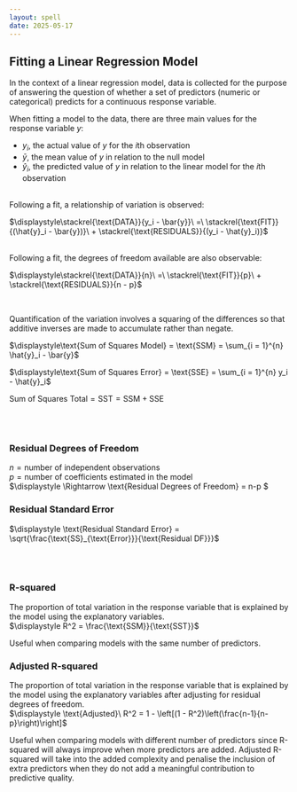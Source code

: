 ```yaml
---
layout: spell
date: 2025-05-17
---
```


## Fitting a Linear Regression Model

In the context of a linear regression model, data is collected for the purpose of answering the question of whether a set of predictors (numeric or categorical) predicts for a continuous response variable.

When fitting a model to the data, there are three main values for the response variable $y$:

- $y_i$, the actual value of $y$ for the $i$th observation
- $\bar{y}$, the mean value of $y$ in relation to the null model
- $\hat{y}_i$, the predicted value of $y$ in relation to the linear model for the $i$th observation\
  $~~$

Following a fit, a relationship of variation is observed:

$\displaystyle\stackrel{\text{DATA}}{y_i - \bar{y}}\ =\ \stackrel{\text{FIT}}{(\hat{y}_i - \bar{y})}\ + \stackrel{\text{RESIDUALS}}{(y_i - \hat{y}_i)}$\
$~~$

Following a fit, the degrees of freedom available are also observable:

$\displaystyle\stackrel{\text{DATA}}{n}\ =\ \stackrel{\text{FIT}}{p}\ + \stackrel{\text{RESIDUALS}}{n - p}$

<br>

Quantification of the variation involves a squaring of the differences so that additive inverses are made to accumulate rather than negate.

$\displaystyle\text{Sum of Squares Model} = \text{SSM} = \sum_{i = 1}^{n} \hat{y}_i - \bar{y}$

$\displaystyle\text{Sum of Squares Error} = \text{SSE} = \sum_{i = 1}^{n} y_i - \hat{y}_i$

$\displaystyle\text{Sum of Squares Total} = \text{SST} = \text{SSM} + \text{SSE}$

<br>
<br>

### Residual Degrees of Freedom

$\displaystyle n = \text{number of independent observations}$\
$\displaystyle p = \text{number of coefficients estimated in the model}$\
$\displaystyle \Rightarrow \text{Residual Degrees of Freedom} = n-p $

### Residual Standard Error

$\displaystyle \text{Residual Standard Error} = \sqrt{\frac{\text{SS}_{\text{Error}}}{\text{Residual DF}}}$

<br>
<br>

### R-squared

The proportion of total variation in the response variable that is explained by the model using the explanatory variables.\
$\displaystyle R^2 = \frac{\text{SSM}}{\text{SST}}$

Useful when comparing models with the same number of predictors.

### Adjusted R-squared

The proportion of total variation in the response variable that is explained by the model using the explanatory variables after adjusting for residual degrees of freedom.\
$\displaystyle \text{Adjusted}\ R^2 = 1 - \left[(1 - R^2)\left(\frac{n-1}{n-p}\right)\right]$

Useful when comparing models with different number of predictors since R-squared will always improve when more predictors are added. Adjusted R-squared will take into the added complexity and penalise the inclusion of extra predictors when they do not add a meaningful contribution to predictive quality.

